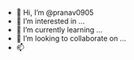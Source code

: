 - 👋 Hi, I’m @pranav0905
- 👀 I’m interested in ...
- 🌱 I’m currently learning ...
- 💞️ I’m looking to collaborate on ...
- 📫

<!---
pranav0905/pranav0905 is a ✨ special ✨ repository because its `README.md` (this file) appears on your GitHub profile.
You can click the Preview link to take a look at your changes.
--->
